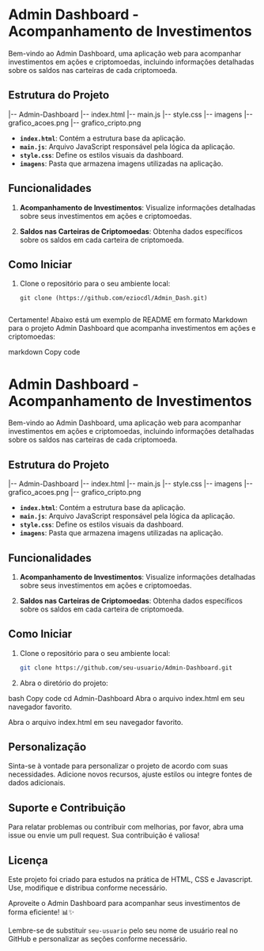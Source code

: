 # Admin Dashboard - Acompanhamento de Investimentos

Bem-vindo ao Admin Dashboard, uma aplicação web para acompanhar investimentos em ações e criptomoedas, incluindo informações detalhadas sobre os saldos nas carteiras de cada criptomoeda.

## Estrutura do Projeto


|-- Admin-Dashboard
|-- index.html
|-- main.js
|-- style.css
|-- imagens
|-- grafico_acoes.png
|-- grafico_cripto.png



- **`index.html`**: Contém a estrutura base da aplicação.
- **`main.js`**: Arquivo JavaScript responsável pela lógica da aplicação.
- **`style.css`**: Define os estilos visuais da dashboard.
- **`imagens`**: Pasta que armazena imagens utilizadas na aplicação.

## Funcionalidades

1. **Acompanhamento de Investimentos**: Visualize informações detalhadas sobre seus investimentos em ações e criptomoedas.

2. **Saldos nas Carteiras de Criptomoedas**: Obtenha dados específicos sobre os saldos em cada carteira de criptomoeda.

## Como Iniciar

1. Clone o repositório para o seu ambiente local:

   ```bash[
   git clone (https://github.com/eziocdl/Admin_Dash.git)

   
Certamente! Abaixo está um exemplo de README em formato Markdown para o projeto Admin Dashboard que acompanha investimentos em ações e criptomoedas:

markdown
Copy code
# Admin Dashboard - Acompanhamento de Investimentos

Bem-vindo ao Admin Dashboard, uma aplicação web para acompanhar investimentos em ações e criptomoedas, incluindo informações detalhadas sobre os saldos nas carteiras de cada criptomoeda.

## Estrutura do Projeto

|-- Admin-Dashboard
|-- index.html
|-- main.js
|-- style.css
|-- imagens
|-- grafico_acoes.png
|-- grafico_cripto.png


- **`index.html`**: Contém a estrutura base da aplicação.
- **`main.js`**: Arquivo JavaScript responsável pela lógica da aplicação.
- **`style.css`**: Define os estilos visuais da dashboard.
- **`imagens`**: Pasta que armazena imagens utilizadas na aplicação.

## Funcionalidades

1. **Acompanhamento de Investimentos**: Visualize informações detalhadas sobre seus investimentos em ações e criptomoedas.

2. **Saldos nas Carteiras de Criptomoedas**: Obtenha dados específicos sobre os saldos em cada carteira de criptomoeda.

## Como Iniciar

1. Clone o repositório para o seu ambiente local:

   ```bash
   git clone https://github.com/seu-usuario/Admin-Dashboard.git
   
2. Abra o diretório do projeto:

bash
Copy code
cd Admin-Dashboard
Abra o arquivo index.html em seu navegador favorito.

Abra o arquivo index.html em seu navegador favorito.

## Personalização
Sinta-se à vontade para personalizar o projeto de acordo com suas necessidades. Adicione novos recursos, ajuste estilos ou integre fontes de dados adicionais.

## Suporte e Contribuição
Para relatar problemas ou contribuir com melhorias, por favor, abra uma issue ou envie um pull request. Sua contribuição é valiosa!

## Licença
Este projeto foi criado para estudos na  prática de HTML, CSS e Javascript. Use, modifique e distribua conforme necessário.

Aproveite o Admin Dashboard para acompanhar seus investimentos de forma eficiente! 📊✨


Lembre-se de substituir `seu-usuario` pelo seu nome de usuário real no GitHub e personalizar as seções conforme necessário.

